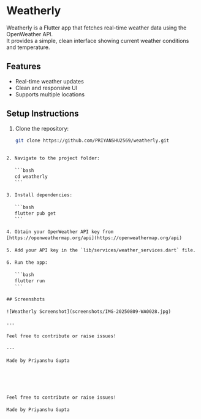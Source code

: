 
# Weatherly

Weatherly is a Flutter app that fetches real-time weather data using the OpenWeather API.  
It provides a simple, clean interface showing current weather conditions and temperature.

## Features
- Real-time weather updates  
- Clean and responsive UI  
- Supports multiple locations  

## Setup Instructions

1. Clone the repository:  
   ```bash
   git clone https://github.com/PRIYANSHU2569/weatherly.git
````

2. Navigate to the project folder:

   ```bash
   cd weatherly
   ```

3. Install dependencies:

   ```bash
   flutter pub get
   ```

4. Obtain your OpenWeather API key from [https://openweathermap.org/api](https://openweathermap.org/api)

5. Add your API key in the `lib/services/weather_services.dart` file.

6. Run the app:

   ```bash
   flutter run
   ```

## Screenshots

![Weatherly Screenshot](screenshots/IMG-20250809-WA0028.jpg)

---

Feel free to contribute or raise issues!

---

Made by Priyanshu Gupta





Feel free to contribute or raise issues!

Made by Priyanshu Gupta
